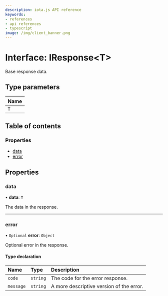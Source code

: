 ```yaml
---
description: iota.js API reference
keywords:
- references
- api references
- typescript
image: /img/client_banner.png
---
```

# Interface: IResponse<T\>

Base response data.

## Type parameters

| Name |
| :------ |
| `T` |

## Table of contents

### Properties

- [data](IResponse.md#data)
- [error](IResponse.md#error)

## Properties

### data

• **data**: `T`

The data in the response.

___

### error

• `Optional` **error**: `Object`

Optional error in the response.

#### Type declaration

| Name | Type | Description |
| :------ | :------ | :------ |
| `code` | `string` | The code for the error response. |
| `message` | `string` | A more descriptive version of the error. |
